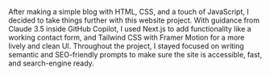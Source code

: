 After making a simple blog with HTML, CSS, and a touch of JavaScript, I decided to take things further with this website project.
With guidance from Claude 3.5 inside GitHub Copilot, I used Next.js to add functionality like a working contact form, and Tailwind CSS with Framer Motion for a more lively and clean UI.
Throughout the project, I stayed focused on writing semantic and SEO-friendly prompts to make sure the site is accessible, fast, and search-engine ready.
